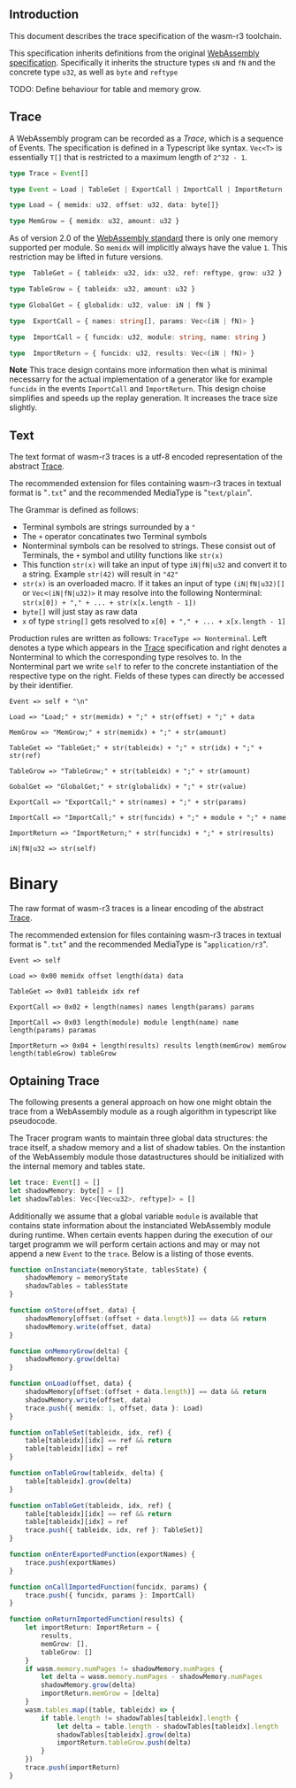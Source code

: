 ## Introduction

This document describes the trace specification of the wasm-r3 toolchain.

This specification inherits definitions from the original [WebAssembly specification](https://webassembly.github.io/spec/core/intro/index.html). Specifically it inherits the structure types `sN` and `fN` and the concrete type `u32`, as well as `byte` and `reftype`

TODO: Define behaviour for table and memory grow.

## Trace
A WebAssembly program can be recorded as a *Trace*, which is a sequence of Events. The specification is defined in a Typescript like syntax. `Vec<T>` is essentially `T[]` that is restricted to a maximum length of `2^32 - 1`.

```typescript
type Trace = Event[]
```

```typescript
type Event = Load | TableGet | ExportCall | ImportCall | ImportReturn
```

```typescript
type Load = { memidx: u32, offset: u32, data: byte[]}
```

```typescript
type MemGrow = { memidx: u32, amount: u32 }
```

As of version 2.0 of the [WebAssembly standard](https://webassembly.github.io/spec/core/intro/index.html) there is only one memory supported per module. So `memidx` will implicitly always have the value `1`. This restriction may be lifted in future versions.

```typescript
type  TableGet = { tableidx: u32, idx: u32, ref: reftype, grow: u32 }
```

```typescript
type TableGrow = { tableidx: u32, amount: u32 }
```

```typescript
type GlobalGet = { globalidx: u32, value: iN | fN }
```

```typescript
type  ExportCall = { names: string[], params: Vec<(iN | fN)> }
```

```typescript
type  ImportCall = { funcidx: u32, module: string, name: string }
```

```typescript
type  ImportReturn = { funcidx: u32, results: Vec<(iN | fN)> }
``` 
**Note** This trace design contains more information then what is minimal necessarry for the actual implementation of a generator like for example `funcidx` in the events `ImportCall` and `ImportReturn`. This design choise simplifies and speeds up the replay generation. It increases the trace size slightly.

## Text
The text format of wasm-r3 traces is a utf-8 encoded representation of the abstract [Trace](Trace).

The recommended extension for files containing wasm-r3 traces in textual format is "`.txt`"
and the recommended MediaType is "`text/plain`".

The Grammar is defined as follows:
- Terminal symbols are strings surrounded by a `"`
- The `+` operator concatinates two Terminal symbols
- Nonterminal symbols can be resolved to strings. These consist out of Terminals, the `+` symbol and utility functions like `str(x)`
- This function `str(x)` will take an input of type `iN|fN|u32` and convert it to a string. Example `str(42)` will result in `"42"`
- `str(x)` is an overloaded macro. If it takes an input of type `(iN|fN|u32)[]` or `Vec<(iN|fN|u32)>` it may resolve into the following Nonterminal: `str(x[0]) + "," + ... + str(x[x.length - 1])`
- `byte[]` will just stay as raw data
- `x` of type `string[]` gets resolved to `x[0] + "," + ... + x[x.length - 1]`

Production rules are written as follows: `TraceType => Nonterminal`. Left denotes a type which appears in the [Trace](Trace) specification and right denotes a Nonterminal to which the corresponding type resolves to. In the Nonterminal part we write `self` to refer to the concrete instantiation of the respective type on the right. Fields of these types can directly be accessed by their identifier.

```
Event => self + "\n"
```

```
Load => "Load;" + str(memidx) + ";" + str(offset) + ";" + data
```

```
MemGrow => "MemGrow;" + str(memidx) + ";" + str(amount)
```

```
TableGet => "TableGet;" + str(tableidx) + ";" + str(idx) + ";" + str(ref)
```

```
TableGrow => "TableGrow;" + str(tableidx) + ";" + str(amount)
```

```
GobalGet => "GlobalGet;" + str(globalidx) + ";" + str(value)
```

```
ExportCall => "ExportCall;" + str(names) + ";" + str(params)
```

```
ImportCall => "ImportCall;" + str(funcidx) + ";" + module + ";" + name
```

```
ImportReturn => "ImportReturn;" + str(funcidx) + ";" + str(results)
```

```
iN|fN|u32 => str(self)
```

# Binary
The raw format of wasm-r3 traces is a linear encoding of the abstract [Trace](Trace).

The recommended extension for files containing wasm-r3 traces in textual format is "`.txt`"
and the recommended MediaType is "`application/r3`".

```
Event => self
```

```
Load => 0x00 memidx offset length(data) data
```

```
TableGet => 0x01 tableidx idx ref
```

```
ExportCall => 0x02 + length(names) names length(params) params
```

```
ImportCall => 0x03 length(module) module length(name) name length(params) paramas
```

```
ImportReturn => 0x04 + length(results) results length(memGrow) memGrow length(tableGrow) tableGrow
```

## Optaining Trace
The following presents a general approach on how one might obtain the trace from a WebAssembly module as a rough algorithm in typescript like pseudocode.

The Tracer program wants to maintain three global data structures: the trace itself, a shadow memory and a list of shadow tables. On the instantion of the WebAssembly module those datastructures should be initialized with the internal memory and tables state.

```typescript
let trace: Event[] = []
let shadowMemory: byte[] = []
let shadowTables: Vec<[Vec<u32>, reftype]> = []
```
Additionally we assume that a global variable `module` is available that contains state information about the instanciated WebAssembly module during runtime. When certain events happen during the execution of our target programm we will perform certain actions and may or may not append a new `Event` to the `trace`. Below is a listing of those events.

```typescript
function onInstanciate(memoryState, tablesState) {
    shadowMemory = memoryState
    shadowTables = tablesState
}
```

```typescript
function onStore(offset, data) {
    shadowMemory[offset:(offset + data.length)] == data && return
    shadowMemory.write(offset, data)
}
```

```typescript
function onMemoryGrow(delta) {
    shadowMemory.grow(delta)
}
```

```typescript
function onLoad(offset, data) {
    shadowMemory[offset:(offset + data.length)] == data && return
    shadowMemory.write(offset, data)
    trace.push({ memidx: 1, offset, data }: Load)
}
```

```typescript
function onTableSet(tableidx, idx, ref) {
    table[tableidx][idx] == ref && return
    table[tableidx][idx] = ref
}
```

```typescript
function onTableGrow(tableidx, delta) {
    table[tableidx].grow(delta)
}
```

```typescript
function onTableGet(tableidx, idx, ref) {
    table[tableidx][idx] == ref && return
    table[tableidx][idx] = ref
    trace.push({ tableidx, idx, ref }: TableSet)]
}
```

```typescript
function onEnterExportedFunction(exportNames) {
    trace.push(exportNames)
}
```

```typescript
function onCallImportedFunction(funcidx, params) {
    trace.push({ funcidx, params }: ImportCall)
}
```

```typescript
function onReturnImportedFunction(results) {
    let importReturn: ImportReturn = {
        results,
        memGrow: [],
        tableGrow: []
    }
    if wasm.memory.numPages != shadowMemory.numPages {
        let delta = wasm.memory.numPages - shadowMemory.numPages
        shadowMemory.grow(delta)
        importReturn.memGrow = [delta]
    }
    wasm.tables.map((table, tableidx) => {
        if table.length != shadowTables[tableidx].length {
            let delta = table.length - shadowTables[tableidx].length
            shadowTables[tableidx].grow(delta)
            importReturn.tableGrow.push(delta)
        }
    })
    trace.push(importReturn)
}
```